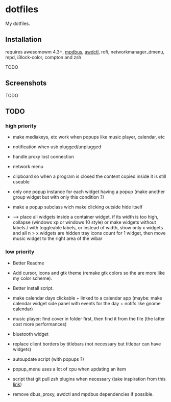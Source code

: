 # dotfiles

My dotfiles.

## Installation

requires awesomewm 4.3+, [mpdbus](https://github.com/mpostaire/mpdbus), [awdctl](https://github.com/mpostaire/awdctl), rofi, networkmanager_dmenu, mpd, i3lock-color, compton and zsh

TODO

## Screenshots

TODO

## TODO

### high priority
- make mediakeys, etc work when popups like music player, calendar, etc

- notification when usb plugged/unplugged

- handle proxy lost connection

- network menu

- clipboard so when a program is closed the content copied inside it is still useable

- only one popup instance for each widget having a popup (make another group widget but with only this condition ?)

- make a popup subclass wich make clicking outside hide itself
- --> place all widgets inside a container widget. if its width is too high, collapse (windows xp or windows 10 style) or make widgets without labels / with toggleable labels, or instead of width, show only x widgets and all n > x widgets are hidden tray icons count for 1 widget, then move music widget to the right area of the wibar

### low priority

- Better Readme
- Add cursor, icons and gtk theme (remake gtk colors so the are more like my color scheme).
- Better install script.

- make calendar days clickable + linked to a calendar app (maybe: make calendar widget side panel with events for the day + notifs like gnome calendar)

- music player: find cover in folder first, then find it from the file (the latter cost more performances)

- bluetooth widget

- replace client borders by titlebars (not necessary but titlebar can have widgets)

- autoupdate script (with popups ?)

- popup_menu uses a lot of cpu when updating an item

- script that git pull zsh plugins when necessary (take inspiration from this [link](https://github.com/TamCore/autoupdate-oh-my-zsh-plugins/blob/master/autoupdate.plugin.zsh))

- remove dbus_proxy, awdctl and mpdbus dependencies if possible.
